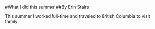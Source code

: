 #What I did this summer
##By Erin Stairs

This summer I worked full-time and traveled to British Columbia to visit family.

